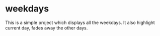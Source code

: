 # weekdays
This is a simple project which displays all the weekdays.
It also highlight current day, fades away the other days.
